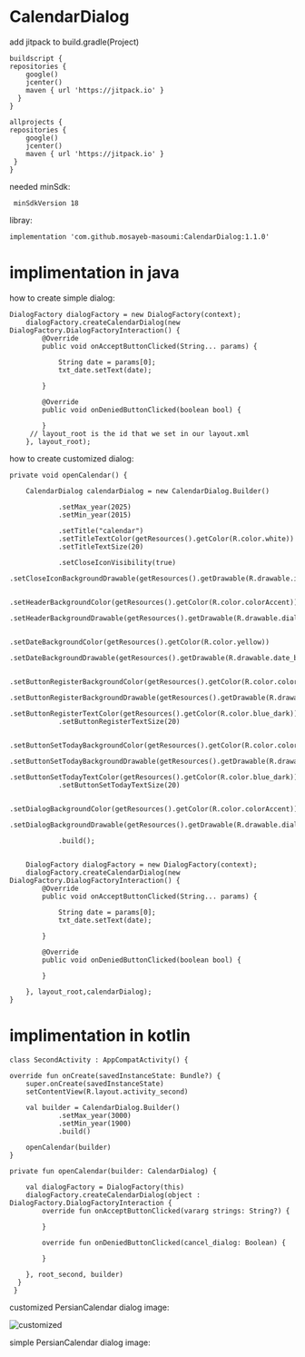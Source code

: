 # CalendarDialog

 add jitpack to build.gradle(Project)

    buildscript {
    repositories {
        google()
        jcenter()
        maven { url 'https://jitpack.io' }
      }
    }

    allprojects {
    repositories {
        google()
        jcenter()
        maven { url 'https://jitpack.io' }
     }
    }
    
needed minSdk:

     minSdkVersion 18

libray:

    implementation 'com.github.mosayeb-masoumi:CalendarDialog:1.1.0'
   
    
# implimentation in java

how to create simple dialog:
   
    DialogFactory dialogFactory = new DialogFactory(context);
        dialogFactory.createCalendarDialog(new DialogFactory.DialogFactoryInteraction() {
            @Override
            public void onAcceptButtonClicked(String... params) {

                String date = params[0];
                txt_date.setText(date);

            }

            @Override
            public void onDeniedButtonClicked(boolean bool) {

            }
         // layout_root is the id that we set in our layout.xml
        }, layout_root);
            
            
          
 
 
how to create customized dialog:
    
    private void openCalendar() {

        CalendarDialog calendarDialog = new CalendarDialog.Builder()

                .setMax_year(2025)
                .setMin_year(2015)

                .setTitle("calendar")
                .setTitleTextColor(getResources().getColor(R.color.white))
                .setTitleTextSize(20)

                .setCloseIconVisibility(true)
                .setCloseIconBackgroundDrawable(getResources().getDrawable(R.drawable.ic_close))

                .setHeaderBackgroundColor(getResources().getColor(R.color.colorAccent))
                .setHeaderBackgroundDrawable(getResources().getDrawable(R.drawable.dialog_header_shape))

                .setDateBackgroundColor(getResources().getColor(R.color.yellow))
                .setDateBackgroundDrawable(getResources().getDrawable(R.drawable.date_background))

                .setButtonRegisterBackgroundColor(getResources().getColor(R.color.colorAccent))
                .setButtonRegisterBackgroundDrawable(getResources().getDrawable(R.drawable.dialog_btn_shape))
                .setButtonRegisterTextColor(getResources().getColor(R.color.blue_dark))
                .setButtonRegisterTextSize(20)

                .setButtonSetTodayBackgroundColor(getResources().getColor(R.color.colorAccent))
                .setButtonSetTodayBackgroundDrawable(getResources().getDrawable(R.drawable.dialog_btn_shape))
                .setButtonSetTodayTextColor(getResources().getColor(R.color.blue_dark))
                .setButtonSetTodayTextSize(20)

                .setDialogBackgroundColor(getResources().getColor(R.color.colorAccent))
                .setDialogBackgroundDrawable(getResources().getDrawable(R.drawable.dialog_btn_shape))

                .build();


        DialogFactory dialogFactory = new DialogFactory(context);
        dialogFactory.createCalendarDialog(new DialogFactory.DialogFactoryInteraction() {
            @Override
            public void onAcceptButtonClicked(String... params) {

                String date = params[0];
                txt_date.setText(date);

            }

            @Override
            public void onDeniedButtonClicked(boolean bool) {

            }

        }, layout_root,calendarDialog);
    }
    
    
    
    
  # implimentation in kotlin   
  
  
    class SecondActivity : AppCompatActivity() {
    
    override fun onCreate(savedInstanceState: Bundle?) {
        super.onCreate(savedInstanceState)
        setContentView(R.layout.activity_second)

        val builder = CalendarDialog.Builder()
                .setMax_year(3000)
                .setMin_year(1900)
                .build()

        openCalendar(builder)
    }

    private fun openCalendar(builder: CalendarDialog) {

        val dialogFactory = DialogFactory(this)
        dialogFactory.createCalendarDialog(object : DialogFactory.DialogFactoryInteraction {
            override fun onAcceptButtonClicked(vararg strings: String?) {

            }

            override fun onDeniedButtonClicked(cancel_dialog: Boolean) {

            }

        }, root_second, builder)
      }
     }

    
    
    
 customized PersianCalendar dialog image:
 
![customized](https://user-images.githubusercontent.com/40134233/82564242-afc77580-9b8d-11ea-9c73-e749fb66a955.png)
    
 simple PersianCalendar dialog image:
 
 
